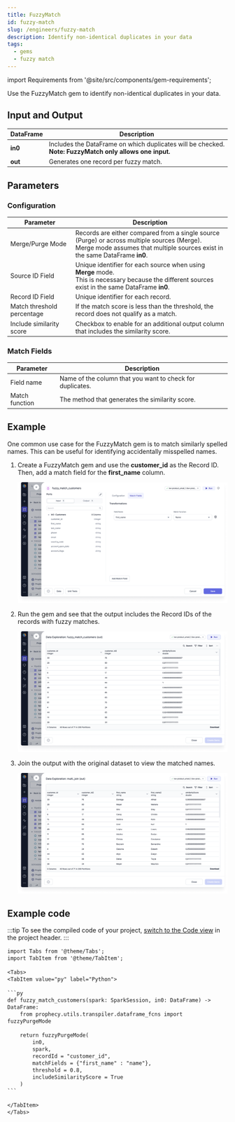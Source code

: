 ```yaml
---
title: FuzzyMatch
id: fuzzy-match
slug: /engineers/fuzzy-match
description: Identify non-identical duplicates in your data
tags:
  - gems
  - fuzzy match
---
```


import Requirements from '@site/src/components/gem-requirements';

<Requirements
  python_package_name=""
  python_package_version=""
  scala_package_name=""
  scala_package_version=""
  scala_lib=""
  python_lib=""
  uc_single="14.3+"
  uc_shared="Not Supported"
  livy="Not Supported"
/>

Use the FuzzyMatch gem to identify non-identical duplicates in your data.

## Input and Output

| DataFrame | Description                                                                                   |
| --------- | --------------------------------------------------------------------------------------------- |
| **in0**   | Includes the DataFrame on which duplicates will be checked. <br/>**Note: FuzzyMatch only allows one input.** |
| **out**   | Generates one record per fuzzy match.                                                         |

## Parameters

### Configuration

| Parameter                  | Description                                                                                                                                                                      |
| -------------------------- | -------------------------------------------------------------------------------------------------------------------------------------------------------------------------------- |
| Merge/Purge Mode           | Records are either compared from a single source (Purge) or across multiple sources (Merge). <br/> Merge mode assumes that multiple sources exist in the same DataFrame **in0**. |
| Source ID Field            | Unique identifier for each source when using **Merge** mode. <br/>This is necessary because the different sources exist in the same DataFrame **in0**.                           |
| Record ID Field            | Unique identifier for each record.                                                                                                                                               |
| Match threshold percentage | If the match score is less than the threshold, the record does not qualify as a match.                                                                                           |
| Include similarity score   | Checkbox to enable for an additional output column that includes the similarity score.                                                                                           |

### Match Fields

| Parameter      | Description                                               |
| -------------- | --------------------------------------------------------- |
| Field name     | Name of the column that you want to check for duplicates. |
| Match function | The method that generates the similarity score.           |

## Example

One common use case for the FuzzyMatch gem is to match similarly spelled names. This can be useful for identifying accidentally misspelled names.

1. Create a FuzzyMatch gem and use the **customer_id** as the Record ID. Then, add a match field for the **first_name** column.

   ![FuzzyMatch names](img/fuzzy-match-fields.png)

2. Run the gem and see that the output includes the Record IDs of the records with fuzzy matches.

   ![FuzzyMatch output](img/fuzzy-match-output.png)

3. Join the output with the original dataset to view the matched names.

   ![FuzzyMatch joined](img/fuzzy-match-join.png)

## Example code

:::tip
To see the compiled code of your project, [switch to the Code view](/engineers/pipelines#project-editor) in the project header.
:::

````mdx-code-block
import Tabs from '@theme/Tabs';
import TabItem from '@theme/TabItem';

<Tabs>
<TabItem value="py" label="Python">

```py
def fuzzy_match_customers(spark: SparkSession, in0: DataFrame) -> DataFrame:
    from prophecy.utils.transpiler.dataframe_fcns import fuzzyPurgeMode

    return fuzzyPurgeMode(
        in0,
        spark,
        recordId = "customer_id",
        matchFields = {"first_name" : "name"},
        threshold = 0.8,
        includeSimilarityScore = True
    )
```

</TabItem>
</Tabs>
````
